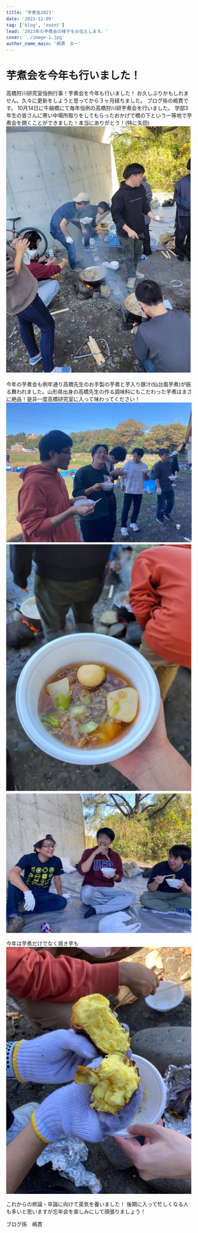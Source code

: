 ```yaml
---
title: '芋煮会2023'
date: '2023-11-09'
tag: ['blog', 'event']
lead: '2023年の芋煮会の様子をお伝えします。'
cover: './image-1.jpg'
author_name_main: '嶋貫　太一'
---
```


# 芋煮会を今年も行いました！

高橋狩川研究室恒例行事！芋煮会を今年も行いました！
お久しぶりかもしれません。久々に更新をしようと思ってから３ヶ月経ちました。
ブログ係の嶋貫です。
10月14日に牛越橋にて毎年恒例の高橋狩川研芋煮会を行いました。
学部3年生の皆さんに寒い中場所取りをしてもらったおかげで橋の下という一等地で芋煮会を開くことができました！本当にありがとう！(特に矢田)
![芋煮会の画像](./image-1.jpg)

今年の芋煮会も例年通り高橋先生のお手製の芋煮と芋入り豚汁(仙台風芋煮)が振る舞われました。山形県出身の高橋先生の作る調味料にもこだわった芋煮はまさに絶品！是非一度高橋研究室に入って味わってください！
![芋煮会の画像](./image-2.jpg)
![芋煮会の画像](./image-3.jpg)
![芋煮会の画像](./image-4.jpg)

今年は芋煮だけでなく焼き芋も
![芋煮会の画像](./image-5.jpg)

これからの修論・卒論に向けて英気を養いました！
後期に入って忙しくなる人も多いと思いますが忘年会を楽しみにして頑張りましょう！

ブログ係　嶋貫
